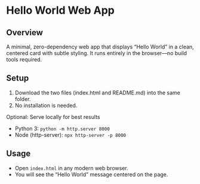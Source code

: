 # Hello World Web App

## Overview
A minimal, zero-dependency web app that displays “Hello World” in a clean, centered card with subtle styling. It runs entirely in the browser—no build tools required.

## Setup
1. Download the two files (index.html and README.md) into the same folder.
2. No installation is needed.

Optional: Serve locally for best results
- Python 3: `python -m http.server 8000`
- Node (http-server): `npx http-server -p 8000`

## Usage
- Open `index.html` in any modern web browser.
- You will see the “Hello World” message centered on the page.